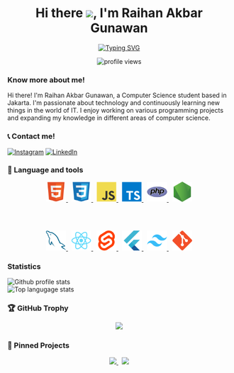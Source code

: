<h1 align="center">
  Hi there <img src="https://raw.githubusercontent.com/MartinHeinz/MartinHeinz/master/wave.gif" width="30px" />, I'm Raihan Akbar Gunawan
</h1>

<div align="center">

[![Typing SVG](https://readme-typing-svg.demolab.com?font=Fira+Code&pause=1000&color=0CDAF7&center=true&vCenter=true&width=435&lines=Computer+Science+Student)](https://git.io/typing-svg)

<img src="https://komarev.com/ghpvc/?username=samaele13&label=Profile%20views&color=0e75b6&style=flat" alt="profile views" />
</div>

### Know more about me!

<p>
Hi there! I'm Raihan Akbar Gunawan, a Computer Science student based in Jakarta. I'm passionate about technology and continuously learning new things in the world of IT. I enjoy working on various programming projects and expanding my knowledge in different areas of computer science.
</p>

### 📞 Contact me!

[![Instagram](https://img.shields.io/badge/Instagram-purple?style=flat-square&logo=instagram&logoColor=white)](https://www.instagram.com/rhankbrguw_/#)
[![LinkedIn](https://img.shields.io/badge/LinkedIn-blue?style=flat-square&logo=linkedin&logoColor=white)](https://www.linkedin.com/in/raihan-akbar-2b5820334/)

### 🧰 Language and tools

<div align="center">

  <!-- Row 1 -->
  <a href="https://developer.mozilla.org/en-US/docs/Web/HTML" target="_blank">
    <img alt="HTML5" width="45px" src="https://raw.githubusercontent.com/devicons/devicon/master/icons/html5/html5-original.svg" />
  </a>
  &nbsp;
  <a href="https://developer.mozilla.org/en-US/docs/Web/CSS" target="_blank">
    <img alt="CSS3" width="45px" src="https://raw.githubusercontent.com/devicons/devicon/master/icons/css3/css3-original.svg" />
  </a>
  &nbsp;
  <a href="https://developer.mozilla.org/en-US/docs/Web/JavaScript" target="_blank">
    <img alt="JavaScript" width="45px" src="https://raw.githubusercontent.com/devicons/devicon/master/icons/javascript/javascript-original.svg" />
  </a>
  &nbsp;
  <a href="https://www.typescriptlang.org/" target="_blank">
    <img alt="TypeScript" width="45px" src="https://raw.githubusercontent.com/devicons/devicon/master/icons/typescript/typescript-original.svg" />
  </a>
  &nbsp;
  <a href="https://www.php.net/" target="_blank">
    <img alt="PHP" width="45px" src="https://raw.githubusercontent.com/devicons/devicon/master/icons/php/php-original.svg" />
  </a>
  &nbsp;
  <a href="https://nodejs.org/" target="_blank">
    <img alt="Node.js" width="45px" src="https://raw.githubusercontent.com/devicons/devicon/master/icons/nodejs/nodejs-original.svg" />
  </a>

  <br><br>

  <!-- Row 2 -->
  <a href="https://www.mysql.com/" target="_blank">
    <img alt="MySQL" width="45px" src="https://raw.githubusercontent.com/devicons/devicon/master/icons/mysql/mysql-original.svg" />
  </a>
  &nbsp;
  <a href="https://reactjs.org/" target="_blank">
    <img alt="React" width="45px" src="https://raw.githubusercontent.com/devicons/devicon/master/icons/react/react-original.svg" />
  </a>
  &nbsp;
  <a href="https://svelte.dev/" target="_blank">
    <img alt="Svelte" width="45px" src="https://raw.githubusercontent.com/devicons/devicon/master/icons/svelte/svelte-original.svg" />
  </a>
  &nbsp;
  <a href="https://flutter.dev/" target="_blank">
    <img alt="Flutter" width="45px" src="https://raw.githubusercontent.com/devicons/devicon/master/icons/flutter/flutter-original.svg" />
  </a>
  &nbsp;
  <a href="https://tailwindcss.com/" target="_blank">
    <img alt="Tailwind CSS" width="45px" src="https://raw.githubusercontent.com/devicons/devicon/master/icons/tailwindcss/tailwindcss-plain.svg" />
  </a>
  &nbsp;
  <a href="https://git-scm.com/" target="_blank">
    <img alt="Git" width="45px" src="https://raw.githubusercontent.com/devicons/devicon/master/icons/git/git-original.svg" />
  </a>

</div>

### Statistics

![Github profile stats](https://github-readme-stats.vercel.app/api?username=samaele13&show_icons=true&locale=en&theme=shades-of-purple)
<br />
![Top langugage stats](https://github-readme-stats.vercel.app/api/top-langs?username=samaele13&show_icons=true&locale=en&layout=compact&theme=shades-of-purple)

### 🏆 GitHub Trophy

<p align="center">
  <img src="https://github-profile-trophy.vercel.app/?username=samaele13&theme=dracula&margin-w=10&no-frame=true" />
</p>

### 📌 Pinned Projects

<p align="center">
  <a href="https://github.com/Samaele13/rumah-kosim-sveltekit">
    <img src="https://github-readme-stats.vercel.app/api/pin/?username=Samaele13&repo=rumah-kosim-sveltekit&theme=shades-of-purple" />
  </a>
  &nbsp;
  <a href="https://github.com/Samaele13/el-ngadu">
    <img src="https://github-readme-stats.vercel.app/api/pin/?username=Samaele13&repo=el-ngadu&theme=shades-of-purple" />
  </a>
</p>
